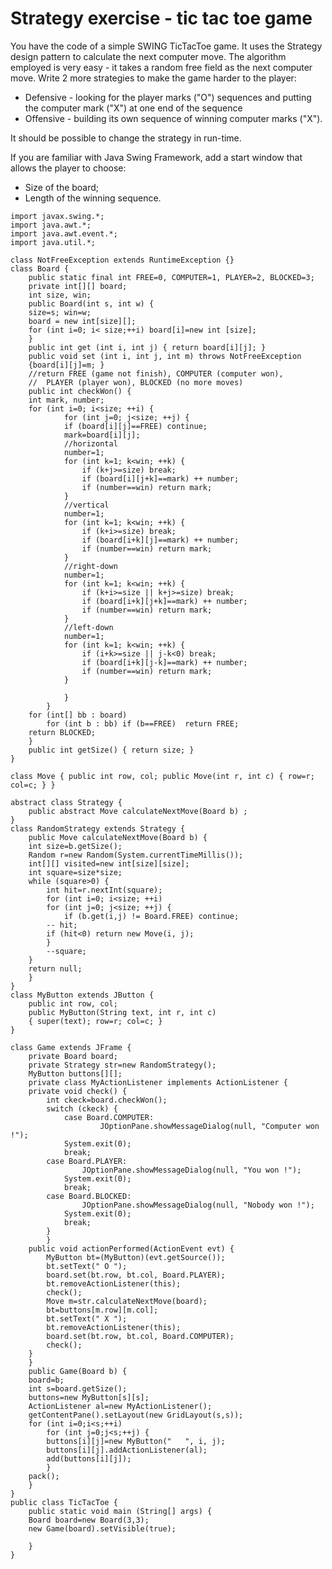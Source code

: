 # Strategy exercise - tic tac toe game

You have the code of a simple SWING TicTacToe game. It uses the Strategy design pattern to calculate the next computer move. The algorithm employed is very easy - it takes a random free field as the next computer move. Write 2 more strategies to make the game harder to the player:
* Defensive - looking for the player marks ("O") sequences and putting the computer mark ("X") at one end of the sequence
* Offensive - building its own sequence of winning computer marks ("X").

It should be possible to change the strategy in run-time.

If you are familiar with Java Swing Framework, add a start window that allows the player to choose:
* Size of the board;
* Length of the winning sequence.

```
import javax.swing.*;
import java.awt.*;
import java.awt.event.*;
import java.util.*;

class NotFreeException extends RuntimeException {}
class Board {
    public static final int FREE=0, COMPUTER=1, PLAYER=2, BLOCKED=3;
    private int[][] board;
    int size, win;
    public Board(int s, int w) {
	size=s; win=w;
	board = new int[size][];
	for (int i=0; i< size;++i) board[i]=new int [size];
    }
    public int get (int i, int j) { return board[i][j]; }
    public void set (int i, int j, int m) throws NotFreeException
    {board[i][j]=m; }
    //return FREE (game not finish), COMPUTER (computer won),
    //	PLAYER (player won), BLOCKED (no more moves)
    public int checkWon() {
	int mark, number;
	for (int i=0; i<size; ++i) {
    	    for (int j=0; j<size; ++j) {
    		if (board[i][j]==FREE) continue;
    		mark=board[i][j];
    		//horizontal
    		number=1;
    		for (int k=1; k<win; ++k) {
    		    if (k+j>=size) break;
    		    if (board[i][j+k]==mark) ++ number;
    		    if (number==win) return mark;
    		}
    		//vertical
    		number=1;
    		for (int k=1; k<win; ++k) {
    		    if (k+i>=size) break;
    		    if (board[i+k][j]==mark) ++ number;
    		    if (number==win) return mark;
    		}
    		//right-down
    		number=1;
    		for (int k=1; k<win; ++k) {
    		    if (k+i>=size || k+j>=size) break;
    		    if (board[i+k][j+k]==mark) ++ number;
    		    if (number==win) return mark;
    		}
    		//left-down
    		number=1;
    		for (int k=1; k<win; ++k) {
    		    if (i+k>=size || j-k<0) break;
    		    if (board[i+k][j-k]==mark) ++ number;
    		    if (number==win) return mark;
    		}

    	    }
    	}
	for (int[] bb : board)
	    for (int b : bb) if (b==FREE)  return FREE;
	return BLOCKED;
    }
    public int getSize() { return size; }
}

class Move { public int row, col; public Move(int r, int c) { row=r; col=c; } }

abstract class Strategy {
    public abstract Move calculateNextMove(Board b) ;
}
class RandomStrategy extends Strategy {
    public Move calculateNextMove(Board b) {
	int size=b.getSize();
	Random r=new Random(System.currentTimeMillis());
	int[][] visited=new int[size][size];
	int square=size*size;
	while (square>0) {
	    int hit=r.nextInt(square);
	    for (int i=0; i<size; ++i)
		for (int j=0; j<size; ++j) {
		    if (b.get(i,j) != Board.FREE) continue;
		-- hit;
		if (hit<0) return new Move(i, j);
	    }
	    --square;
	}
	return null;
    }
}
class MyButton extends JButton {
    public int row, col;
    public MyButton(String text, int r, int c)
    { super(text); row=r; col=c; }
}

class Game extends JFrame {
    private Board board;
    private Strategy str=new RandomStrategy();
    MyButton buttons[][];
    private class MyActionListener implements ActionListener {
	private void check() {
	    int ckeck=board.checkWon();
	    switch (ckeck) {
	        case Board.COMPUTER:
    	    	    JOptionPane.showMessageDialog(null, "Computer won !");
		    System.exit(0);
		    break;
		case Board.PLAYER:
    		    JOptionPane.showMessageDialog(null, "You won !");
		    System.exit(0);
		    break;
		case Board.BLOCKED:
    		    JOptionPane.showMessageDialog(null, "Nobody won !");
		    System.exit(0);
		    break;
		}
	    }
	public void actionPerformed(ActionEvent evt) {
	    MyButton bt=(MyButton)(evt.getSource());
	    bt.setText(" O ");
	    board.set(bt.row, bt.col, Board.PLAYER);
	    bt.removeActionListener(this);
	    check();
	    Move m=str.calculateNextMove(board);
	    bt=buttons[m.row][m.col];
	    bt.setText(" X ");
	    bt.removeActionListener(this);
	    board.set(bt.row, bt.col, Board.COMPUTER);
	    check();
	}
    }
    public Game(Board b) {
	board=b;
	int s=board.getSize();
	buttons=new MyButton[s][s];
	ActionListener al=new MyActionListener();
	getContentPane().setLayout(new GridLayout(s,s));
	for (int i=0;i<s;++i)
	    for (int j=0;j<s;++j) {
		buttons[i][j]=new MyButton("   ", i, j);
		buttons[i][j].addActionListener(al);
		add(buttons[i][j]);
	    }
	pack();
    }
}
public class TicTacToe {
    public static void main (String[] args) {
	Board board=new Board(3,3);
	new Game(board).setVisible(true);

    }
}
```